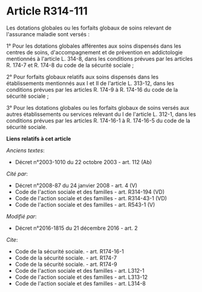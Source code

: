 # Article R314-111

Les dotations globales ou les forfaits globaux de soins relevant de l'assurance maladie sont versés : 

1° Pour les dotations globales afférentes aux soins dispensés dans les centres de soins, d'accompagnement et de prévention en
addictologie mentionnés à l'article L. 314-8, dans les conditions prévues par les articles R. 174-7 et R. 174-8 du code de la
sécurité sociale ; 

2° Pour  forfaits globaux relatifs aux soins  dispensés dans les établissements mentionnés aux I et II  de l'article L.
313-12, dans les conditions prévues par les articles R. 174-9 à R. 174-16 du code de la sécurité sociale ; 

3° Pour les dotations globales ou les forfaits globaux de soins versés aux autres établissements ou services relevant du I de
l'article L. 312-1, dans les conditions prévues par les articles R. 174-16-1 à R. 174-16-5 du code de la sécurité sociale.

**Liens relatifs à cet article**

_Anciens textes_:

  - Décret n°2003-1010 du 22 octobre 2003 - art. 112 (Ab)

_Cité par_:

  - Décret n°2008-87 du 24 janvier 2008 - art. 4 (V)
  - Code de l'action sociale et des familles - art. R314-194 (VD)
  - Code de l'action sociale et des familles - art. R314-43-1 (VD)
  - Code de l'action sociale et des familles - art. R543-1 (V)

_Modifié par_:

  - Décret n°2016-1815 du 21 décembre 2016 - art. 2

_Cite_:

  - Code de la sécurité sociale. - art. R174-16-1
  - Code de la sécurité sociale. - art. R174-7
  - Code de la sécurité sociale. - art. R174-9
  - Code de l'action sociale et des familles - art. L312-1
  - Code de l'action sociale et des familles - art. L313-12
  - Code de l'action sociale et des familles - art. L314-8
